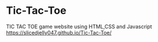 # Tic-Tac-Toe
TIC TAC TOE game website using HTML,CSS and Javascript 
 https://slicedjelly047.github.io/Tic-Tac-Toe/
